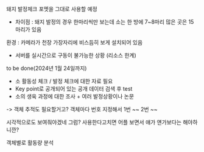 돼지 발정체크 포멧을 그대로 사용할 예정

- 차이점 : 돼지 발정의 경우 한마리씩만 보는데
	소는 한 방에 7~8마리 
	많은 곳은 15마리가 있음

환경 : 카메라가 천장 가장자리에 비스듬히 보게 설치되어 있음
- 서버를 실시간으로 구동이 불가능한 상황 (리소스 한계)
 

to be done(2024년 1월 24일까지)
+ 소 활동성 체크 / 발정 체크에 대한 자료 필요
+ Key point로 공개되어 있는 공개 데이터 검색 후 test 
+ 소의 생육 과정에 대한 조사 + 여러 발정상황이나 논문

-> 객체 추적도 필요할거고? 객체마다 번호 지정해서 1번 ~~ 2번 ~~

시각적으로도 보여줘야겠네 그럼? 사용한다고치면 어플 보면서 얘가 얜가보다는 해야하니깐?

객체별로 활동량 분석 

